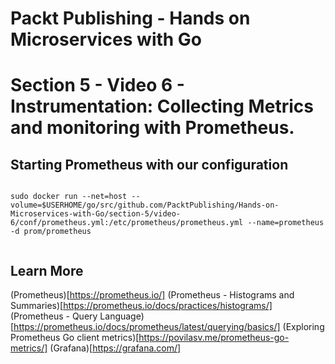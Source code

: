 # Packt Publishing - Hands on Microservices with Go
# Section 5 - Video 6 - Instrumentation: Collecting Metrics and monitoring with Prometheus.

## Starting Prometheus with our configuration

```

sudo docker run --net=host --volume=$USERHOME/go/src/github.com/PacktPublishing/Hands-on-Microservices-with-Go/section-5/video-6/conf/prometheus.yml:/etc/prometheus/prometheus.yml --name=prometheus -d prom/prometheus


```


## Learn More

(Prometheus)[https://prometheus.io/]
(Prometheus - Histograms and Summaries)[https://prometheus.io/docs/practices/histograms/]
(Prometheus - Query Language)[https://prometheus.io/docs/prometheus/latest/querying/basics/]
(Exploring Prometheus Go client metrics)[https://povilasv.me/prometheus-go-metrics/]
(Grafana)[https://grafana.com/]

